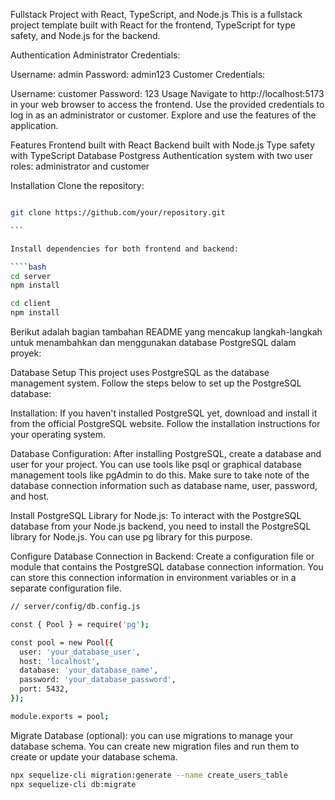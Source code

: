 Fullstack Project with React, TypeScript, and Node.js
This is a fullstack project template built with React for the frontend, TypeScript for type safety, and Node.js for the backend.

Authentication
Administrator Credentials:

Username: admin
Password: admin123
Customer Credentials:

Username: customer
Password: 123
Usage
Navigate to http://localhost:5173 in your web browser to access the frontend.
Use the provided credentials to log in as an administrator or customer.
Explore and use the features of the application.

Features
Frontend built with React
Backend built with Node.js
Type safety with TypeScript
Database Postgress
Authentication system with two user roles: administrator and customer

Installation
Clone the repository:

`````bash

git clone https://github.com/your/repository.git

```

Install dependencies for both frontend and backend:

````bash
cd server
npm install
`````

```bash
cd client
npm install
```

Berikut adalah bagian tambahan README yang mencakup langkah-langkah untuk menambahkan dan menggunakan database PostgreSQL dalam proyek:

Database Setup
This project uses PostgreSQL as the database management system. Follow the steps below to set up the PostgreSQL database:

Installation: If you haven't installed PostgreSQL yet, download and install it from the official PostgreSQL website. Follow the installation instructions for your operating system.

Database Configuration: After installing PostgreSQL, create a database and user for your project. You can use tools like psql or graphical database management tools like pgAdmin to do this. Make sure to take note of the database connection information such as database name, user, password, and host.

Install PostgreSQL Library for Node.js: To interact with the PostgreSQL database from your Node.js backend, you need to install the PostgreSQL library for Node.js. You can use pg library for this purpose.

Configure Database Connection in Backend: Create a configuration file or module that contains the PostgreSQL database connection information. You can store this connection information in environment variables or in a separate configuration file.

```bash
// server/config/db.config.js

const { Pool } = require('pg');

const pool = new Pool({
  user: 'your_database_user',
  host: 'localhost',
  database: 'your_database_name',
  password: 'your_database_password',
  port: 5432,
});

module.exports = pool;
```

Migrate Database (optional): you can use migrations to manage your database schema. You can create new migration files and run them to create or update your database schema.

```bash
npx sequelize-cli migration:generate --name create_users_table
npx sequelize-cli db:migrate
```
